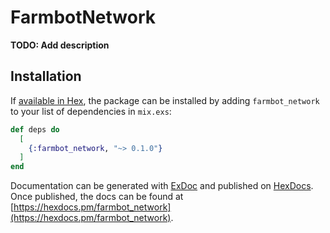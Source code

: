 # FarmbotNetwork

**TODO: Add description**

## Installation

If [available in Hex](https://hex.pm/docs/publish), the package can be installed
by adding `farmbot_network` to your list of dependencies in `mix.exs`:

```elixir
def deps do
  [
    {:farmbot_network, "~> 0.1.0"}
  ]
end
```

Documentation can be generated with [ExDoc](https://github.com/elixir-lang/ex_doc)
and published on [HexDocs](https://hexdocs.pm). Once published, the docs can
be found at [https://hexdocs.pm/farmbot_network](https://hexdocs.pm/farmbot_network).

